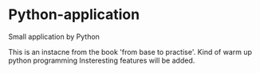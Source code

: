 # Python-application
Small application by Python

This is an instacne from the book 'from base to practise'. Kind of warm up python programming
Insteresting features will be added.
